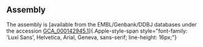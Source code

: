 Assembly
--------

The assembly is [available from the EMBL/Genbank/DDBJ databases under
the accession
[GCA\_000142945.1](http://www.ebi.ac.uk/ena/data/view/GCA_000142945.1)]{.Apple-style-span
style="font-family: 'Luxi Sans', Helvetica, Arial, Geneva, sans-serif; line-height: 16px;"}
